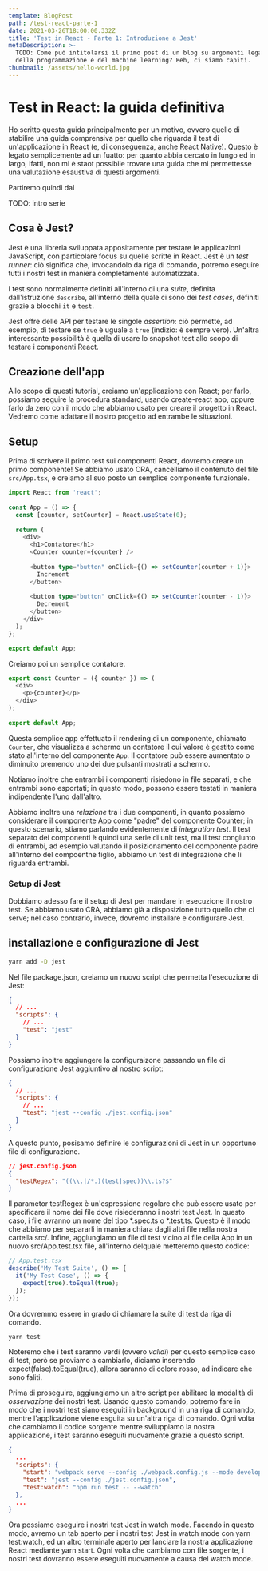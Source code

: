 ```yaml
---
template: BlogPost
path: /test-react-parte-1
date: 2021-03-26T18:00:00.332Z
title: 'Test in React - Parte 1: Introduzione a Jest'
metaDescription: >-
  TODO: Come può intitolarsi il primo post di un blog su argomenti legati al mondo
  della programmazione e del machine learning? Beh, ci siamo capiti.
thumbnail: /assets/hello-world.jpg
---
```


# Test in React: la guida definitiva

Ho scritto questa guida principalmente per un motivo, ovvero quello di stabilire una guida comprensiva per quello che riguarda il test di un'applicazione in React (e, di conseguenza, anche React Native). Questo è legato semplicemente ad un fuatto: per quanto abbia cercato in lungo ed in largo, ifatti, non mi è staot possibile trovare una guida che mi permettesse una valutazione esaustiva di questi argomenti.

Partiremo quindi dal

TODO: intro serie

## Cosa è Jest?

Jest è una libreria sviluppata appositamente per testare le applicazioni JavaScript, con particolare focus su quelle scritte in React. Jest è un *test runner*: ciò significa che, invocandolo da riga di comando, potremo eseguire tutti i nostri test in maniera completamente automatizzata.

I test sono normalmente definiti all'interno di una *suite*, definita dall'istruzione `describe`, all'interno della quale ci sono dei *test cases*, definiti grazie a blocchi `it` e `test`.

Jest offre delle API per testare le singole *assertion*: ciò permette, ad esempio, di testare se `true` è uguale a `true` (indizio: è sempre vero). Un'altra interessante possibilità è quella di usare lo snapshot test allo scopo di testare i componenti React.

## Creazione dell'app

Allo scopo di questi tutorial, creiamo un'applicazione con React; per farlo, possiamo seguire la procedura standard, usando create-react app, oppure farlo da zero con il modo che abbiamo usato per creare il progetto in React. Vedremo come adattare il nostro progetto ad entrambe le situazioni.

## Setup

Prima di scrivere il primo test sui componenti React, dovremo creare un primo componente! Se abbiamo usato CRA, cancelliamo il contenuto del file `src/App.tsx`, e creiamo al suo posto un semplice componente funzionale.

```ts
import React from 'react';
 
const App = () => {
  const [counter, setCounter] = React.useState(0);
 
  return (
    <div>
      <h1>Contatore</h1>
      <Counter counter={counter} />
 
      <button type="button" onClick={() => setCounter(counter + 1)}>
        Increment
      </button>
 
      <button type="button" onClick={() => setCounter(counter - 1)}>
        Decrement
      </button>
    </div>
  );
};

export default App;
```

Creiamo poi un semplice contatore.

```ts
export const Counter = ({ counter }) => (
  <div>
    <p>{counter}</p>
  </div>
);
 
export default App;
```

Questa semplice app effettuato il rendering di un componente, chiamato `Counter`, che visualizza a schermo un contatore il cui valore è gestito come stato all'interno del componente `App`. Il contatore può essere aumentato o diminuito premendo uno dei due pulsanti mostrati a schermo.

Notiamo inoltre che entrambi i componenti risiedono in file separati, e che entrambi sono esportati; in questo modo, possono essere testati in maniera indipendente l'uno dall'altro.

Abbiamo inoltre una *relazione* tra i due componenti, in quanto possiamo considerare il componente App come "padre" del componente Counter; in questo scenario, stiamo parlando evidentemente di *integration test*. Il test separato dei componenti è quindi una serie di unit test, ma il test congiunto di entrambi, ad esempio valutando il posizionamento del componente padre all'interno del compoentne figlio, abbiamo un test di integrazione che li riguarda entrambi.

### Setup di Jest

Dobbiamo adesso fare il setup di Jest per mandare in esecuzione il nostro test. Se abbiamo usato CRA, abbiamo già a disposizione tutto quello che ci serve; nel caso contrario, invece, dovremo installare e configurare Jest.

## installazione e configurazione di Jest

```sh
yarn add -D jest
```

Nel file package.json, creiamo un nuovo script che permetta l'esecuzione di Jest:

```json
{
  // ...
  "scripts": {
    // ...
    "test": "jest"
  }
}
```

Possiamo inoltre aggiungere la configuraizone passando un file di configurazione Jest aggiuntivo al nostro script:

```json
{
  // ...
  "scripts": {
    // ...
    "test": "jest --config ./jest.config.json"
  }
}
```

A questo punto, posisamo definire le configurazioni di Jest in un opportuno file di configurazione.

```json
// jest.config.json
{
  "testRegex": "((\\.|/*.)(test|spec))\\.ts?$"
}
```

Il parametor testRegex è un'espressione regolare che può essere usato per specificare il nome dei file dove risiederanno i nostri test Jest. In questo caso, i file avranno un nome del tipo *.spec.ts o *.test.ts. Questo è il modo che abbiamo per separarli in maniera chiara dagli altri file nella nostra cartella src/. Infine, aggiungiamo un file di test vicino ai file della App in un nuovo src/App.test.tsx file, all'interno delquale metteremo questo codice:

```ts
// App.test.tsx
describe('My Test Suite', () => {
  it('My Test Case', () => {
    expect(true).toEqual(true);
  });
});
```

Ora dovremmo essere in grado di chiamare la suite di test da riga di comando.

```sh
yarn test
```

Noteremo che i test saranno verdi (ovvero *validi*) per questo semplice caso di test, però se proviamo a cambiarlo, diciamo inserendo expect(false).toEqual(true), allora saranno di colore rosso, ad indicare che sono faliti.

Prima di proseguire, aggiungiamo un altro script per abilitare la modalità di *osservazione* dei nostri test. Usando questo comando, potremo fare in modo che i nostri test siano eseguiti in background in una riga di comando, mentre l'applicazione viene esguita su un'altra riga di comando. Ogni volta che cambiamo il codice sorgente mentre sviluppiamo la nostra applicazione, i test saranno eseguiti nuovamente grazie a questo script.

```json
{
  ...
  "scripts": {
    "start": "webpack serve --config ./webpack.config.js --mode development",
    "test": "jest --config ./jest.config.json",
    "test:watch": "npm run test -- --watch"
  },
  ...
}
```

Ora possiamo eseguire i nostri test Jest in watch mode. Facendo in questo modo, avremo un tab aperto per i nostri test Jest in watch mode con yarn test:watch, ed un altro terminale aperto per lanciare la nostra applicazione React mediante yarn start. Ogni volta che cambiamo con file sorgente, i nostri test dovranno essere eseguiti nuovamente a causa del watch mode.


